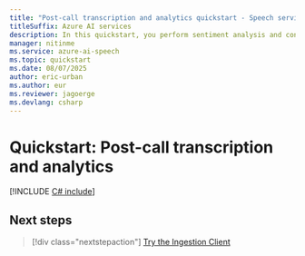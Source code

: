 ```yaml
---
title: "Post-call transcription and analytics quickstart - Speech service"
titleSuffix: Azure AI services
description: In this quickstart, you perform sentiment analysis and conversation summarization of call center transcriptions.
manager: nitinme
ms.service: azure-ai-speech
ms.topic: quickstart
ms.date: 08/07/2025
author: eric-urban
ms.author: eur
ms.reviewer: jagoerge
ms.devlang: csharp
---
```


# Quickstart: Post-call transcription and analytics

[!INCLUDE [C# include](includes/quickstarts/call-center/csharp.md)]

## Next steps

> [!div class="nextstepaction"]
> [Try the Ingestion Client](ingestion-client.md)
